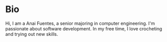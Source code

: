 # Bio
Hi, I am a Anai Fuentes, a senior majoring in computer engineering. I'm passionate about software development. In my free time, I love crocheting and trying out new skills.

